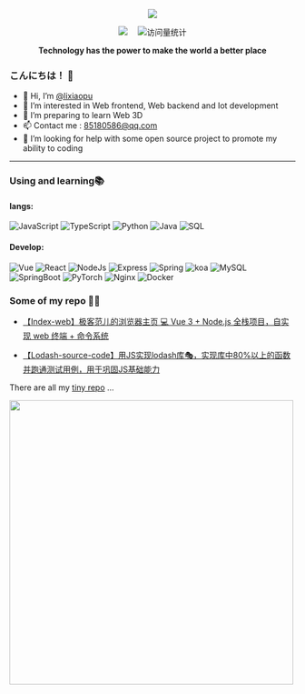 <div align="center">

  <!-- dynamic typing effect 动态打字效果 -->
 <!-- <div align="center">
    <a href="https://blog.sunguoqi.com/">
      <img src="https://readme-typing-svg.demolab.com?font=Fira+Code&pause=1000&width=435&lines=println(%22Hello%2C%20World%22);李小浦&center=true&size=27" alt="Typing SVG" />
    </a>
  </div>-->

  <!-- knock code pictures 敲代码的图片 -->
  <img src="https://cdn.jsdelivr.net/gh/sun0225SUN/sun0225SUN/assets/images/coding.gif" /><br>

  <!-- profile logo 个人资料徽标 -->
  <div align="center">
    <a href="https://blog.csdn.net//partworld?type=blog/"><img src="https://img.shields.io/badge/CSDN-李小浦-c32136" /></a>&emsp;
    <!-- visitor statistics logo 访问量统计徽标 -->
    <img src="https://komarev.com/ghpvc/?username=chenmeilong" alt="访问量统计" />
  </div>
<p><b>Technology has the power to make the world a better place</b></p>
</div>

### こんにちは！ 👋

- 👋 Hi, I’m [@lixiaopu](https://github.com/limingpu123456)
- 👀 I’m interested in Web frontend, Web backend and Iot development
- 🌱 I’m preparing to learn Web 3D
- 📫 Contact me : 85180586@qq.com
- 🤔 I’m looking for help with some open source project to promote my ability to coding

---

### Using and learning📚
#### langs:
<!-- **Langs:** -->
![JavaScript](https://img.shields.io/badge/-JavaScript-%23F7DF1C?style=flat-square&logo=javascript&logoColor=ffff4a&color=d1b01f)
![TypeScript](https://img.shields.io/badge/TypeScript-ED8B00?style=flat-square&logo=typescript&logoColor=white)
![Python](https://img.shields.io/badge/Python-3373A7?style=flat-square&logo=python&logoColor=white)
![Java](https://img.shields.io/badge/Java-ED8B00?style=flat-square&logo=strava&logoColor=white)
![SQL](http://img.shields.io/badge/SQL-FF7F50?style=flat-square&logo=sqlite&logoColor=ffffff)

#### Develop:
<!-- **Develop:** -->
![Vue](https://img.shields.io/badge/-Vue-4FC08D?style=flat-square&logo=Vue.js&logoColor=fff)
![React](http://img.shields.io/badge/-React-6DB33F?style=flat-square&logo=react&logoColor=ffffff)
![NodeJs](https://img.shields.io/badge/-NodeJs-FF7D40?style=flat-square&logo=Node.js&logoColor=00d632)
![Express](https://img.shields.io/badge/-Express-DC382D?style=flat-square&logo=express&logoColor=ffffff)
![Spring](https://img.shields.io/badge/-Spring-003B57?style=flat-square&logo=spring&logoColor=ffffff)
![koa](https://img.shields.io/badge/-koa-F9423A?style=flat-square&logo=koa&logoColor=ffffff)
![MySQL](https://img.shields.io/badge/-MySQL-4169E1?style=flat-square&logo=mysql&logoColor=ffffff)
![SpringBoot](https://img.shields.io/badge/-SpringBoot-23F73F1C?style=flat-square&logo=springboot&logoColor=ffffff)
![PyTorch](https://img.shields.io/badge/-PyTorch-5391FE?style=flat-square&logo=pytorch&logoColor=ffffff)
![Nginx](https://img.shields.io/badge/-Nginx-3373A7?style=flat-square&logo=tensorflow&logoColor=ffffff)
![Docker](https://img.shields.io/badge/-Docker-2C2255?style=flat-square&logo=docker)

### Some of my repo :office_worker:
<!--- [【FileMaster】一个基于React的文件管理器🎁，你可以轻松地操作服务器文件](https://github.com/limingpu123456/FileMaster)-->
- [【Index-web】极客范儿的浏览器主页 💻 Vue 3 + Node.js 全栈项目，自实现 web 终端 + 命令系统](https://github.com/limingpu123456/Index-Web)
<!--- [【mini-react】手写模拟实现React的主流程源码🎄，加深对React源码的理解](https://github.com/limingpu123456/mini-react)-->
- [【Lodash-source-code】用JS实现lodash库🎭，实现库中80%以上的函数并跑通测试用例，用于巩固JS基础能力](https://github.com/limingpu123456/lodash-source-code)
<!--- [【React18-antd】手写实现Ant DesigeUI组件库中部分UI组件✨，用于巩固TS和React的基础能力](https://github.com/limingpu123456/react18-antd)-->
<!--- [【Community】AI智慧社区管理平台🎢，基于SpringBoot，Redis，AI人脸识别接口，百度地图接口，ECharts 图表分析数据](https://github.com/limingpu123456/community)-->
<!---- [【Petting】毕设基于springboot+vue的宠物交易/领养系统🎨，使用websocket实现卖家买家之间实时沟通](https://github.com/limingpu123456/petting)-->

There are all my [tiny repo](https://github.com/limingpu123456?page=1&tab=repositories) ...

<img width="500px" src="https://github-readme-stats-zeeland.vercel.app/api/top-langs/?username=limingpu123456&theme=radical&layout=compact" />
<!--
<img width="500px" src="https://github-readme-stats-zeeland.vercel.app/api?username=limingpu123456&show_icons=true&theme=radical&count_private=true" />
-->


